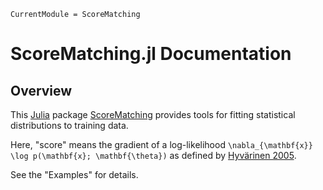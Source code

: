 ```@meta
CurrentModule = ScoreMatching
```

# ScoreMatching.jl Documentation

## Overview

This
[Julia](https://julialang.org)
package
[ScoreMatching](https://github.com/JeffFessler/ScoreMatching.jl)
provides tools
for fitting statistical distributions
to training data.

Here, "score" means
the gradient of a log-likelihood
``\nabla_{\mathbf{x}} \log p(\mathbf{x}; \mathbf{\theta})``
as defined 
by
[Hyvärinen 2005](http://jmlr.org/papers/v6/hyvarinen05a.html).

See the "Examples" for details.
